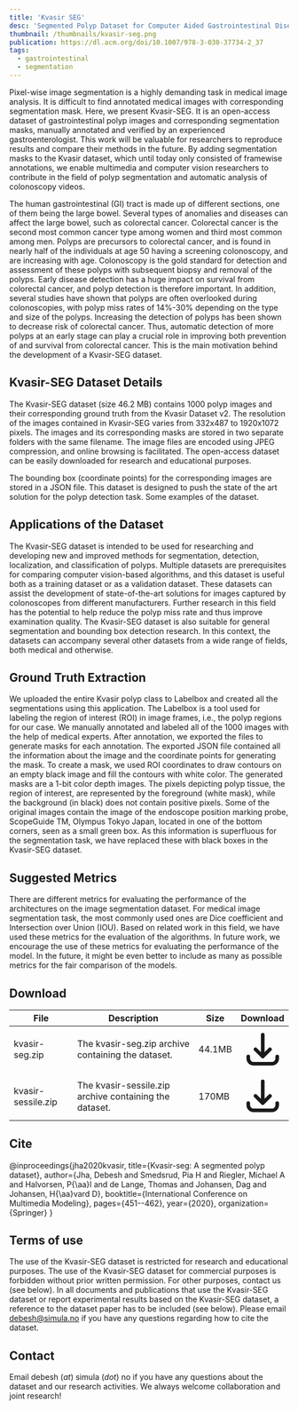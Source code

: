 ```yaml
---
title: 'Kvasir SEG'
desc: 'Segmented Polyp Dataset for Computer Aided Gastrointestinal Disease Detection.'
thumbnail: /thumbnails/kvasir-seg.png
publication: https://dl.acm.org/doi/10.1007/978-3-030-37734-2_37
tags:
  - gastrointestinal
  - segmentation
---
```

Pixel-wise image segmentation is a highly demanding task in medical image analysis. It is difficult to find annotated medical images with corresponding segmentation mask. Here, we present Kvasir-SEG. It is an open-access dataset of gastrointestinal polyp images and corresponding segmentation masks, manually annotated and verified by an experienced gastroenterologist. This work will be valuable for researchers to reproduce results and compare their methods in the future. By adding segmentation masks to the Kvasir dataset, which until today only consisted of framewise annotations, we enable multimedia and computer vision researchers to contribute in the field of polyp segmentation and automatic analysis of colonoscopy videos.

The human gastrointestinal (GI) tract is made up of different sections, one of them being the large bowel. Several types of anomalies and diseases can affect the large bowel, such as colorectal cancer. Colorectal cancer is the second most common cancer type among women and third most common among men. Polyps are precursors to colorectal cancer, and is found in nearly half of the individuals at age 50 having a screening colonoscopy, and are increasing with age. Colonoscopy is the gold standard for detection and assessment of these polyps with subsequent biopsy and removal of the polyps. Early disease detection has a huge impact on survival from colorectal cancer, and polyp detection is therefore important. In addition, several studies have shown that polyps are often overlooked during colonoscopies, with polyp miss rates of 14%-30% depending on the type and size of the polyps. Increasing the detection of polyps has been shown to decrease risk of colorectal cancer. Thus, automatic detection of more polyps at an early stage can play a crucial role in improving both prevention of and survival from colorectal cancer. This is the main motivation behind the development of a Kvasir-SEG dataset.

## Kvasir-SEG Dataset Details
The Kvasir-SEG dataset (size 46.2 MB) contains 1000 polyp images and their corresponding ground truth from the Kvasir Dataset v2. The resolution of the images contained in Kvasir-SEG varies from 332x487 to 1920x1072 pixels. The images and its corresponding masks are stored in two separate folders with the same filename. The image files are encoded using JPEG compression, and online browsing is facilitated. The open-access dataset can be easily downloaded for research and educational purposes.

The bounding box (coordinate points) for the corresponding images are stored in a JSON file. This dataset is designed to push the state of the art solution for the polyp detection task.
Some examples of the dataset.

## Applications of the Dataset
The Kvasir-SEG dataset is intended to be used for researching and developing new and improved methods for segmentation, detection, localization, and classification of polyps. Multiple datasets are prerequisites for comparing computer vision-based algorithms, and this dataset is useful both as a training dataset or as a validation dataset. These datasets can assist the development of state-of-the-art solutions for images captured by colonoscopes from different manufacturers. Further research in this field has the potential to help reduce the polyp miss rate and thus improve examination quality. The Kvasir-SEG dataset is also suitable for general segmentation and bounding box detection research. In this context, the datasets can accompany several other datasets from a wide range of fields, both medical and otherwise.

## Ground Truth Extraction
We uploaded the entire Kvasir polyp class to Labelbox and created all the segmentations using this application. The Labelbox is a tool used for labeling the region of interest (ROI) in image frames, i.e., the polyp regions for our case. We manually annotated and labeled all of the 1000 images with the help of medical experts. After annotation, we exported the files to generate masks for each annotation. The exported JSON file contained all the information about the image and the coordinate points for generating the mask. To create a mask, we used ROI coordinates to draw contours on an empty black image and fill the contours with white color. The generated masks are a 1-bit color depth images. The pixels depicting polyp tissue, the region of interest, are represented by the foreground (white mask), while the background (in black) does not contain positive pixels. Some of the original images contain the image of the endoscope position marking probe, ScopeGuide TM, Olympus Tokyo Japan, located in one of the bottom corners, seen as a small green box. As this information is superfluous for the segmentation task, we have replaced these with black boxes in the Kvasir-SEG dataset.

## Suggested Metrics
There are different metrics for evaluating the performance of the architectures on the image segmentation dataset. For medical image segmentation task, the most commonly used ones are Dice coefficient and Intersection over Union (IOU). Based on related work in this field, we have used these metrics for the evaluation of the algorithms. In future work, we encourage the use of these metrics for evaluating the performance of the model. In the future, it might be even better to include as many as possible metrics for the fair comparison of the models.

## Download
| File | Description | Size | Download |
| --- | --- | --- | :---: |
| kvasir-seg.zip | The kvasir-seg.zip archive containing the dataset. | 44.1MB | [<svg xmlns="http://www.w3.org/2000/svg" class="h-6 w-6 m-0 inline-block" fill="none" viewBox="0 0 24 24" stroke="currentColor"><path stroke-linecap="round" stroke-linejoin="round" stroke-width="2" d="M4 16v1a3 3 0 003 3h10a3 3 0 003-3v-1m-4-4l-4 4m0 0l-4-4m4 4V4" /></svg>](https://datasets.simula.no/downloads/kvasir-seg.zip) |
| kvasir-sessile.zip | The kvasir-sessile.zip archive containing the dataset. | 170MB | [<svg xmlns="http://www.w3.org/2000/svg" class="h-6 w-6 m-0 inline-block" fill="none" viewBox="0 0 24 24" stroke="currentColor"><path stroke-linecap="round" stroke-linejoin="round" stroke-width="2" d="M4 16v1a3 3 0 003 3h10a3 3 0 003-3v-1m-4-4l-4 4m0 0l-4-4m4 4V4" /></svg>](https://datasets.simula.no/downloads/kvasir-sessile.zip) |

## Cite

@inproceedings{jha2020kvasir,
    title={Kvasir-seg: A segmented polyp dataset},
    author={Jha, Debesh and Smedsrud, Pia H and Riegler, Michael A and Halvorsen, P{\aa}l and
    de Lange, Thomas and Johansen, Dag and Johansen, H{\aa}vard D},
    booktitle={International Conference on Multimedia Modeling},
    pages={451--462},
    year={2020},
    organization={Springer}
}

## Terms of use
The use of the Kvasir-SEG dataset is restricted for research and educational purposes. The use of the Kvasir-SEG dataset for commercial purposes is forbidden without prior written permission. For other purposes, contact us (see below). In all documents and publications that use the Kvasir-SEG dataset or report experimental results based on the Kvasir-SEG dataset, a reference to the dataset paper has to be included (see below). Please email debesh@simula.no if you have any questions regarding how to cite the dataset.

## Contact
Email debesh (_at_) simula (_dot_) no if you have any questions about the dataset and our research activities. We always welcome collaboration and joint research!
